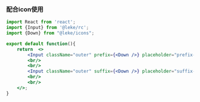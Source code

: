 <!--
 * @Description: 
 * @Author: linchaoting
 * @Date: 2020-11-13 16:16:51
 * @LastEditTime: 2020-12-10 17:51:53
-->
### 配合icon使用
```jsx
import React from 'react';
import {Input} from '@leke/rc';
import {Down} from "@leke/icons";

export default function(){
    return  <>
        <Input className="outer" prefix={<Down />} placeholder="prefix-icon"/>
        <br/>
        <br/>
        <Input className="outer" suffix={<Down />} placeholder="suffix-icon"/>
        <br/>
        <br/>
    </>;
}
```